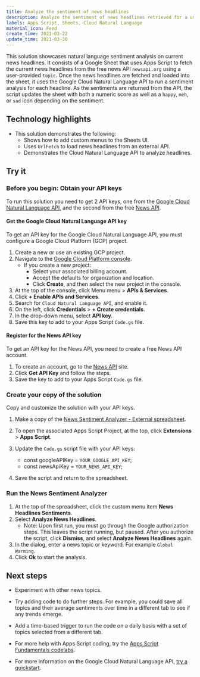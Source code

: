 ```yaml
---
title: Analyze the sentiment of news headlines
description: Analyze the sentiment of news headlines retrieved for a user-specified topic from a free news API.
labels: Apps Script, Sheets, Cloud Natural Language
material_icon: Feed
create_time: 2021-03-22
update_time: 2021-03-30
---
```


This solution showcases natural language sentiment analysis on current news headlines. It consists of a Google Sheet that uses Apps Script to fetch the current news headlines from the free news API `newsapi.org` using a user-provided `topic`.
Once the news headlines are fetched and loaded into the sheet, it uses the Google Cloud Natural Language API to run a sentiment analysis for each headline. 
As the sentiments are returned from the API, the script updates the sheet with both a numeric score as well as a `happy`, `meh`, or `sad` icon depending on the sentiment.
 
## Technology highlights

- This solution demonstrates the following:
   * Shows how to add custom menus to the Sheets UI.
   * Uses `UrlFetch` to load news headlines from an external API.
   * Demonstrates the Cloud Natural Language API to analyze headlines.

## Try it

### Before you begin: Obtain your API keys
To run this solution you need to get 2 API keys, one from the [Google Cloud Natural Language API](https://cloud.google.com/natural-language), and the second from the free [News API](http://newsapi.org/).

#### Get the Google Cloud Natural Language API key

To get an API key for the Google Cloud Natural Language API, you must configure a Google Cloud Platform (GCP) project.

1. Create a new or use an existing GCP project.
1. Navigate to the [Google Cloud Platform console](https://console.cloud.google.com).
    * If you create a new project: 
        * Select your associated billing account.
        * Accept the defaults for organization and location.
        * Click **Create**, and then select the new project in the console.
1. At the top of the console, click Menu <span class="material-icons">menu</span> <span aria-label="and then">></span> **APIs & Services**. 
1. Click **+ Enable APIs and Services**.
1. Search for `Cloud Natural Language API`, and enable it.
1. On the left, click **Credentials** <span aria-label="and then">></span> **+ Create credentials**.
1. In the drop-down menu, select **API key**. 
1. Save this key to add to your Apps Script `Code.gs` file. 

#### Register for the News API key

To get an API key for the News API, you need to create a free News API account.
1. To create an account, go to the [News API](https://newsapi.org/) site.
1. Click **Get API Key** and follow the steps.
1. Save the key to add to your Apps Script `Code.gs` file. 

### Create your copy of the solution
Copy and customize the solution with your API keys.

1. Make a copy of the [News Sentiment Analyzer - External spreadsheet](https://docs.google.com/spreadsheets/d/1Jw-d2ihbjSyO4SyzgXSiC5dzs36GY5aMGxuf_nc7WKU/copy). 

1. To open the associated Apps Script Project, at the top, click **Extensions** <span aria-label="and then">></span> **Apps Script**.
1. Update the `Code.gs` script file with your API keys:
    * const googleAPIKey = `YOUR_GOOGLE_API_KEY`;
    * const newsApiKey = `YOUR_NEWS_API_KEY`;
1. Save the script and return to the spreadsheet.

### Run the News Sentiment Analyzer
1. At the top of the spreadsheet, click the custom menu item **News Headlines Sentiments**.
1. Select **Analyze News Headlines**. 
    * Note: Upon first run, you must go through the Google authorization steps. This leaves the script running, but paused. After you authorize the script, click **Dismiss**, and select **Analyze News Headlines** again.
1. In the dialog, enter a news topic or keyword. For example `Global Warming`.
1. Click **Ok** to start the analysis. 

## Next steps

* Experiment with other news topics.

* Try adding code to do further steps. For example, you could save all topics and their average sentiments over time in a different tab to see if any trends emerge.

* Add a time-based trigger to run the code on a daily basis with a set of topics selected from a different tab.

* For more help with Apps Script coding, try the [Apps Script Fundamentals codelabs](https://developers.google.com/apps-script/quickstart/fundamentals-codelabs).

* For more information on the Google Cloud Natural Language API, [try a quickstart](https://cloud.google.com/natural-language/docs/quickstarts).
